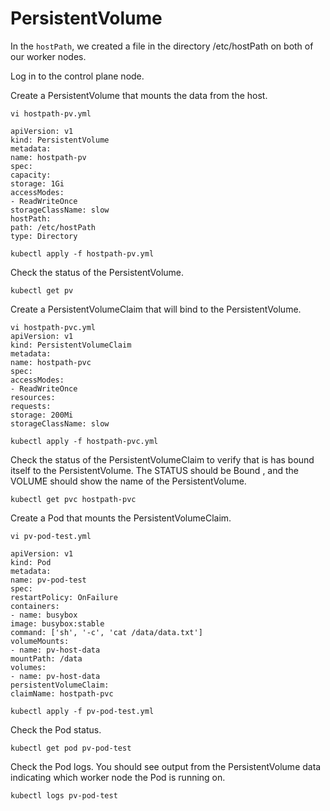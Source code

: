 # PersistentVolume
In the `hostPath`, we created a file in the directory /etc/hostPath on both of our worker nodes.

Log in to the control plane node.

Create a PersistentVolume that mounts the data from the host.
```shell
vi hostpath-pv.yml
```
```shell
apiVersion: v1
kind: PersistentVolume
metadata:
name: hostpath-pv
spec:
capacity:
storage: 1Gi
accessModes:
- ReadWriteOnce
storageClassName: slow
hostPath:
path: /etc/hostPath
type: Directory
```
```shell
kubectl apply -f hostpath-pv.yml
```
Check the status of the PersistentVolume.
```shell
kubectl get pv
```
Create a PersistentVolumeClaim that will bind to the PersistentVolume.
```shell
vi hostpath-pvc.yml
apiVersion: v1
kind: PersistentVolumeClaim
metadata:
name: hostpath-pvc
spec:
accessModes:
- ReadWriteOnce
resources:
requests:
storage: 200Mi
storageClassName: slow
```
```shell
kubectl apply -f hostpath-pvc.yml
```
Check the status of the PersistentVolumeClaim to verify that is has bound itself to the PersistentVolume. The STATUS should be
Bound , and the VOLUME should show the name of the PersistentVolume.
```shell
kubectl get pvc hostpath-pvc
```
Create a Pod that mounts the PersistentVolumeClaim.
```shell
vi pv-pod-test.yml
```
```shell
apiVersion: v1
kind: Pod
metadata:
name: pv-pod-test
spec:
restartPolicy: OnFailure
containers:
- name: busybox
image: busybox:stable
command: ['sh', '-c', 'cat /data/data.txt']
volumeMounts:
- name: pv-host-data
mountPath: /data
volumes:
- name: pv-host-data
persistentVolumeClaim:
claimName: hostpath-pvc
```
```shell
kubectl apply -f pv-pod-test.yml
```
Check the Pod status.
```shell
kubectl get pod pv-pod-test
```
Check the Pod logs. You should see output from the PersistentVolume data indicating which worker node the Pod is running on.
```shell
kubectl logs pv-pod-test
```
